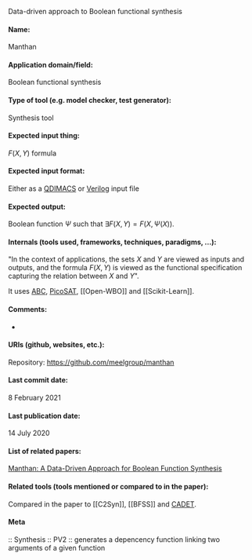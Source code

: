 Data-driven approach to Boolean functional synthesis

#### Name:
Manthan

#### Application domain/field:
Boolean functional synthesis

#### Type of tool (e.g. model checker, test generator):
Synthesis tool

#### Expected input thing:
$F(X,Y)$ formula

#### Expected input format:
Either as a [QDIMACS](../../Formats/QDIMACS.md) or [Verilog](../../Formats/Verilog.md) input file

#### Expected output:
Boolean function $\Psi$ such that $\exists F(X,Y) = F(X, \Psi(X))$.

#### Internals (tools used, frameworks, techniques, paradigms, ...):
"In the context of applications, the sets $X$ and $Y$ are viewed as inputs and outputs, and the formula $F(X,Y)$ is viewed as the functional specification capturing the relation between $X$ and $Y$".

It uses [ABC](../Frameworks/ABC.md), [PicoSAT](../Solvers/SAT/PicoSAT.md), [[Open-WBO]] and [[Scikit-Learn]].

#### Comments:
-

#### URIs (github, websites, etc.):
Repository: https://github.com/meelgroup/manthan
#### Last commit date:
8 February 2021

#### Last publication date:
14 July 2020

#### List of related papers:
[Manthan: A Data-Driven Approach for Boolean Function Synthesis](https://doi.org/10.1007/978-3-030-53291-8_31)

#### Related tools (tools mentioned or compared to in the paper):
Compared in the paper to [[C2Syn]], [[BFSS]] and [CADET](../Solvers/CADET.md).

#### Meta
:: Synthesis
:: PV2 :: generates a depencency function linking two arguments of a given function